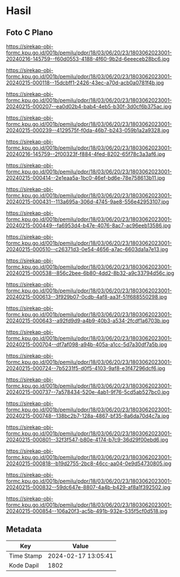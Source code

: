 # Hasil

## Foto C Plano

https://sirekap-obj-formc.kpu.go.id/001b/pemilu/pdpr/18/03/06/20/23/1803062023001-20240216-145759--f60d0553-4188-4f60-9b2d-6eeeceb28bc6.jpg

https://sirekap-obj-formc.kpu.go.id/001b/pemilu/pdpr/18/03/06/20/23/1803062023001-20240215-000118--15dcbff1-2426-43ec-a70d-acb0a0781f4b.jpg

https://sirekap-obj-formc.kpu.go.id/001b/pemilu/pdpr/18/03/06/20/23/1803062023001-20240215-000207--ea0d02b4-bab4-4eb5-b30f-3d0cf6b375ac.jpg

https://sirekap-obj-formc.kpu.go.id/001b/pemilu/pdpr/18/03/06/20/23/1803062023001-20240215-000239--4129575f-f0da-46b7-b243-059b1a2a9328.jpg

https://sirekap-obj-formc.kpu.go.id/001b/pemilu/pdpr/18/03/06/20/23/1803062023001-20240216-145759--2f00323f-f884-4fed-8202-65f78c3a3af6.jpg

https://sirekap-obj-formc.kpu.go.id/001b/pemilu/pdpr/18/03/06/20/23/1803062023001-20240215-000414--2e1eaa5a-1bc0-46ef-bd6e-78e758613b11.jpg

https://sirekap-obj-formc.kpu.go.id/001b/pemilu/pdpr/18/03/06/20/23/1803062023001-20240215-000431--113a695a-306d-4745-9ae8-556e42953107.jpg

https://sirekap-obj-formc.kpu.go.id/001b/pemilu/pdpr/18/03/06/20/23/1803062023001-20240215-000449--fa6953d4-b47e-4076-8ac7-ac96eeb13586.jpg

https://sirekap-obj-formc.kpu.go.id/001b/pemilu/pdpr/18/03/06/20/23/1803062023001-20240215-000510--c26371d3-0e54-4656-a7ac-6603da1a7e13.jpg

https://sirekap-obj-formc.kpu.go.id/001b/pemilu/pdpr/18/03/06/20/23/1803062023001-20240215-000538--856c2bee-6b80-4dd2-8b32-a9c33794d56c.jpg

https://sirekap-obj-formc.kpu.go.id/001b/pemilu/pdpr/18/03/06/20/23/1803062023001-20240215-000613--3f929b07-0cdb-4af8-aa3f-51f688550298.jpg

https://sirekap-obj-formc.kpu.go.id/001b/pemilu/pdpr/18/03/06/20/23/1803062023001-20240215-000643--a92fd9d9-a4b9-40b3-a534-2fcdf1a6703b.jpg

https://sirekap-obj-formc.kpu.go.id/001b/pemilu/pdpr/18/03/06/20/23/1803062023001-20240215-000704--df7af098-a94b-405a-a1cc-5d7a30df7a5b.jpg

https://sirekap-obj-formc.kpu.go.id/001b/pemilu/pdpr/18/03/06/20/23/1803062023001-20240215-000724--7b5231f5-d0f5-4103-9af8-e3f47296dcf6.jpg

https://sirekap-obj-formc.kpu.go.id/001b/pemilu/pdpr/18/03/06/20/23/1803062023001-20240215-000737--7a578434-520e-4ab1-9f76-5cd5ab527bc0.jpg

https://sirekap-obj-formc.kpu.go.id/001b/pemilu/pdpr/18/03/06/20/23/1803062023001-20240215-000748--138bc2b7-128a-4867-bf35-8a6da70d4c7a.jpg

https://sirekap-obj-formc.kpu.go.id/001b/pemilu/pdpr/18/03/06/20/23/1803062023001-20240215-000801--32f3f547-b80e-4174-b7c9-36d29f00ebd6.jpg

https://sirekap-obj-formc.kpu.go.id/001b/pemilu/pdpr/18/03/06/20/23/1803062023001-20240215-000818--b19d2755-2bc8-46cc-aa04-0e9d54730805.jpg

https://sirekap-obj-formc.kpu.go.id/001b/pemilu/pdpr/18/03/06/20/23/1803062023001-20240215-000832--59dc647e-8807-4a4b-b429-af8a1f392502.jpg

https://sirekap-obj-formc.kpu.go.id/001b/pemilu/pdpr/18/03/06/20/23/1803062023001-20240215-000854--106a20f3-ac5b-491b-932e-535f5cf0d518.jpg


## Metadata

| Key        | Value               |
| ---------- | ------------------- |
| Time Stamp | 2024-02-17 13:05:41 |
| Kode Dapil | 1802                |



